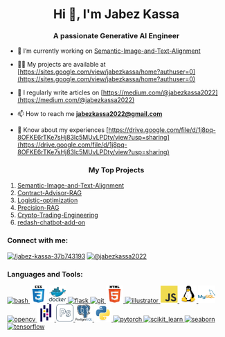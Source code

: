 <h1 align="center">Hi 👋, I'm Jabez Kassa</h1>
<h3 align="center">A passionate Generative AI Engineer</h3>

- 🔭 I’m currently working on [Semantic-Image-and-Text-Alignment](https://github.com/JabezETH/Semantic-Image-and-Text-Alignment)

- 👨‍💻 My projects are available at [https://sites.google.com/view/jabezkassa/home?authuser=0](https://sites.google.com/view/jabezkassa/home?authuser=0)

- 📝 I regularly write articles on [https://medium.com/@jabezkassa2022](https://medium.com/@jabezkassa2022)

- 📫 How to reach me **jabezkassa2022@gmail.com**

- 📄 Know about my experiences [https://drive.google.com/file/d/1j8pq-8OFKE6rTKe7sHj83lc5MUvLPDty/view?usp=sharing](https://drive.google.com/file/d/1j8pq-8OFKE6rTKe7sHj83lc5MUvLPDty/view?usp=sharing)

<h3 align="center">My Top Projects</h3>

1. [Semantic-Image-and-Text-Alignment](https://github.com/JabezETH/Semantic-Image-and-Text-Alignment)
2. [Contract-Advisor-RAG](https://github.com/JabezETH/Contract-Advisor-RAG)
3. [Logistic-optimization](https://github.com/JabezETH/Logistic-optimization-Delivery-drivers-location-optimisation-with-Causal-Inference-)
4. [Precision-RAG](https://github.com/JabezETH/Precision-RAG)
5. [Crypto-Trading-Engineering](https://github.com/JabezETH/Crypto-Trading-Engineering)
6. [redash-chatbot-add-on](https://github.com/JabezETH/redash-chatbot-add-on)

<h3 align="left">Connect with me:</h3>
<p align="left">
<a href="https://linkedin.com/in//jabez-kassa-37b743193" target="blank"><img align="center" src="https://raw.githubusercontent.com/rahuldkjain/github-profile-readme-generator/master/src/images/icons/Social/linked-in-alt.svg" alt="/jabez-kassa-37b743193" height="30" width="40" /></a>
<a href="https://medium.com/@jabezkassa2022" target="blank"><img align="center" src="https://raw.githubusercontent.com/rahuldkjain/github-profile-readme-generator/master/src/images/icons/Social/medium.svg" alt="@jabezkassa2022" height="30" width="40" /></a>
</p>

<h3 align="left">Languages and Tools:</h3>
<p align="left"> <a href="https://www.gnu.org/software/bash/" target="_blank" rel="noreferrer"> <img src="https://www.vectorlogo.zone/logos/gnu_bash/gnu_bash-icon.svg" alt="bash" width="40" height="40"/> </a> <a href="https://www.w3schools.com/css/" target="_blank" rel="noreferrer"> <img src="https://raw.githubusercontent.com/devicons/devicon/master/icons/css3/css3-original-wordmark.svg" alt="css3" width="40" height="40"/> </a> <a href="https://www.docker.com/" target="_blank" rel="noreferrer"> <img src="https://raw.githubusercontent.com/devicons/devicon/master/icons/docker/docker-original-wordmark.svg" alt="docker" width="40" height="40"/> </a> <a href="https://flask.palletsprojects.com/" target="_blank" rel="noreferrer"> <img src="https://www.vectorlogo.zone/logos/pocoo_flask/pocoo_flask-icon.svg" alt="flask" width="40" height="40"/> </a> <a href="https://git-scm.com/" target="_blank" rel="noreferrer"> <img src="https://www.vectorlogo.zone/logos/git-scm/git-scm-icon.svg" alt="git" width="40" height="40"/> </a> <a href="https://www.w3.org/html/" target="_blank" rel="noreferrer"> <img src="https://raw.githubusercontent.com/devicons/devicon/master/icons/html5/html5-original-wordmark.svg" alt="html5" width="40" height="40"/> </a> <a href="https://www.adobe.com/in/products/illustrator.html" target="_blank" rel="noreferrer"> <img src="https://www.vectorlogo.zone/logos/adobe_illustrator/adobe_illustrator-icon.svg" alt="illustrator" width="40" height="40"/> </a> <a href="https://developer.mozilla.org/en-US/docs/Web/JavaScript" target="_blank" rel="noreferrer"> <img src="https://raw.githubusercontent.com/devicons/devicon/master/icons/javascript/javascript-original.svg" alt="javascript" width="40" height="40"/> </a> <a href="https://www.linux.org/" target="_blank" rel="noreferrer"> <img src="https://raw.githubusercontent.com/devicons/devicon/master/icons/linux/linux-original.svg" alt="linux" width="40" height="40"/> </a> <a href="https://www.mysql.com/" target="_blank" rel="noreferrer"> <img src="https://raw.githubusercontent.com/devicons/devicon/master/icons/mysql/mysql-original-wordmark.svg" alt="mysql" width="40" height="40"/> </a> <a href="https://opencv.org/" target="_blank" rel="noreferrer"> <img src="https://www.vectorlogo.zone/logos/opencv/opencv-icon.svg" alt="opencv" width="40" height="40"/> </a> <a href="https://pandas.pydata.org/" target="_blank" rel="noreferrer"> <img src="https://raw.githubusercontent.com/devicons/devicon/2ae2a900d2f041da66e950e4d48052658d850630/icons/pandas/pandas-original.svg" alt="pandas" width="40" height="40"/> </a> <a href="https://www.photoshop.com/en" target="_blank" rel="noreferrer"> <img src="https://raw.githubusercontent.com/devicons/devicon/master/icons/photoshop/photoshop-line.svg" alt="photoshop" width="40" height="40"/> </a> <a href="https://www.postgresql.org" target="_blank" rel="noreferrer"> <img src="https://raw.githubusercontent.com/devicons/devicon/master/icons/postgresql/postgresql-original-wordmark.svg" alt="postgresql" width="40" height="40"/> </a> <a href="https://www.python.org" target="_blank" rel="noreferrer"> <img src="https://raw.githubusercontent.com/devicons/devicon/master/icons/python/python-original.svg" alt="python" width="40" height="40"/> </a> <a href="https://pytorch.org/" target="_blank" rel="noreferrer"> <img src="https://www.vectorlogo.zone/logos/pytorch/pytorch-icon.svg" alt="pytorch" width="40" height="40"/> </a> <a href="https://scikit-learn.org/" target="_blank" rel="noreferrer"> <img src="https://upload.wikimedia.org/wikipedia/commons/0/05/Scikit_learn_logo_small.svg" alt="scikit_learn" width="40" height="40"/> </a> <a href="https://seaborn.pydata.org/" target="_blank" rel="noreferrer"> <img src="https://seaborn.pydata.org/_images/logo-mark-lightbg.svg" alt="seaborn" width="40" height="40"/> </a> <a href="https://www.tensorflow.org" target="_blank" rel="noreferrer"> <img src="https://www.vectorlogo.zone/logos/tensorflow/tensorflow-icon.svg" alt="tensorflow" width="40" height="40"/> </a> </p>
